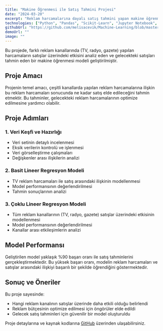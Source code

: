 ```yaml
---
title: "Makine Öğrenmesi ile Satış Tahmini Projesi"
date: "2024-03-20"
excerpt: "Reklam harcamalarına dayalı satış tahmini yapan makine öğrenmesi modeli"
technologies: ["Python", "Pandas", "Scikit-Learn", "Jupyter Notebook", "Linear Regression", "Multiple Linear Regression"]
githubUrl: "https://github.com/melisacevik/Machine-Learning/blob/master/linear_regression.py"
demoUrl: ""
image: ""
---
```


Bu projede, farklı reklam kanallarında (TV, radyo, gazete) yapılan harcamaların satışlar üzerindeki etkisini analiz eden ve gelecekteki satışları tahmin eden bir makine öğrenmesi modeli geliştirilmiştir.

## Proje Amacı

Projenin temel amacı, çeşitli kanallarda yapılan reklam harcamalarına ilişkin bu reklam harcamaları sonucunda ne kadar satış elde edileceğini tahmin etmektir. Bu tahminler, gelecekteki reklam harcamalarının optimize edilmesine yardımcı olabilir.

## Proje Adımları

### 1. Veri Keşfi ve Hazırlığı
- Veri setinin detaylı incelenmesi
- Eksik verilerin kontrolü ve işlenmesi
- Veri görselleştirme çalışmaları
- Değişkenler arası ilişkilerin analizi

### 2. Basit Lineer Regresyon Modeli
- TV reklam harcamaları ile satış arasındaki ilişkinin modellenmesi
- Model performansının değerlendirilmesi
- Tahmin sonuçlarının analizi

### 3. Çoklu Lineer Regresyon Modeli
- Tüm reklam kanallarının (TV, radyo, gazete) satışlar üzerindeki etkisinin modellenmesi
- Model performansının değerlendirilmesi
- Kanallar arası etkileşimlerin analizi

## Model Performansı

Geliştirilen model yaklaşık %90 başarı oranı ile satış tahminlerini gerçekleştirmektedir. Bu yüksek başarı oranı, modelin reklam harcamaları ve satışlar arasındaki ilişkiyi başarılı bir şekilde öğrendiğini göstermektedir.

## Sonuç ve Öneriler

Bu proje sayesinde:
- Hangi reklam kanalının satışlar üzerinde daha etkili olduğu belirlendi
- Reklam bütçesinin optimize edilmesi için öngörüler elde edildi
- Gelecek satış tahminleri için güvenilir bir model oluşturuldu

Proje detaylarına ve kaynak kodlarına [GitHub](https://github.com/melisacevik/Machine-Learning/blob/master/linear_regression.py) üzerinden ulaşabilirsiniz. 